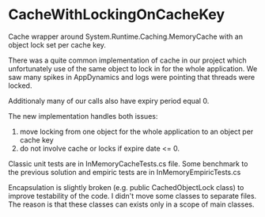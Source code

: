 # CacheWithLockingOnCacheKey
Cache wrapper around System.Runtime.Caching.MemoryCache with an object lock set per cache key.

There was a quite common implementation of cache in our project which unfortunately use of the same object to lock in for the whole application. 
We saw many spikes in AppDynamics and logs were pointing that threads were locked.

Additionaly many of our calls also have expiry period equal 0.

The new implementation handles both issues:
1. move locking from one object for the whole application to an object per cache key
2. do not involve cache or locks if expire date <= 0.

Classic unit tests are in InMemoryCacheTests.cs file.
Some benchmark to the previous solution and empiric tests are in InMemoryEmpiricTests.cs

Encapsulation is slightly broken (e.g. public CachedObjectLock class) to improve testability of the code.
I didn't move some classes to separate files. The reason is that these classes can exists only in a scope of main classes. 
